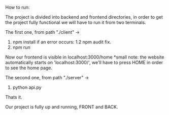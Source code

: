 How to run:

The project is divided into backend and frontend directories, in order to get the project fully functional we will have to run it from two terminals.

The first one, from path "./client" -> 
1. npm install
	if an error occurs:
	1.2 npm audit fix.
2. npm run

Now our frontend is visible in localhost:3000/home
*small note: the website automatically starts on 'localhost:3000/', we'll have to press HOME in order to see the home page.

The second one, from path "./server" ->
1. python api.py

Thats it.

Our project is fully up and running, FRONT and BACK.